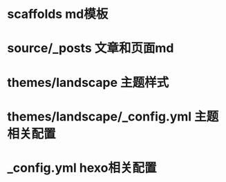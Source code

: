 # scaffolds  md模板
# source/_posts 文章和页面md
# themes/landscape 主题样式
# themes/landscape/_config.yml 主题相关配置
#  _config.yml hexo相关配置